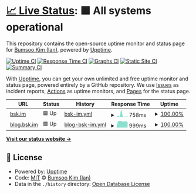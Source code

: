 # [📈 Live Status](https://status.bsk.im): <!--live status--> **🟩 All systems operational**

This repository contains the open-source uptime monitor and status page for [Bumsoo Kim (Ian)](https://bsk.im), powered by [Upptime](https://github.com/upptime/upptime).

[![Uptime CI](https://github.com/bskim45/status.bsk.im/workflows/Uptime%20CI/badge.svg)](https://github.com/bskim45/status.bsk.im/actions?query=workflow%3A%22Uptime+CI%22)
[![Response Time CI](https://github.com/bskim45/status.bsk.im/workflows/Response%20Time%20CI/badge.svg)](https://github.com/bskim45/status.bsk.im/actions?query=workflow%3A%22Response+Time+CI%22)
[![Graphs CI](https://github.com/bskim45/status.bsk.im/workflows/Graphs%20CI/badge.svg)](https://github.com/bskim45/status.bsk.im/actions?query=workflow%3A%22Graphs+CI%22)
[![Static Site CI](https://github.com/bskim45/status.bsk.im/workflows/Static%20Site%20CI/badge.svg)](https://github.com/bskim45/status.bsk.im/actions?query=workflow%3A%22Static+Site+CI%22)
[![Summary CI](https://github.com/bskim45/status.bsk.im/workflows/Summary%20CI/badge.svg)](https://github.com/bskim45/status.bsk.im/actions?query=workflow%3A%22Summary+CI%22)

With [Upptime](https://upptime.js.org), you can get your own unlimited and free uptime monitor and status page, powered entirely by a GitHub repository. We use [Issues](https://github.com/bskim45/status.bsk.im/issues) as incident reports, [Actions](https://github.com/bskim45/status.bsk.im/actions) as uptime monitors, and [Pages](https://status.bsk.im) for the status page.

<!--start: status pages-->
<!-- This summary is generated by Upptime (https://github.com/upptime/upptime) -->
<!-- Do not edit this manually, your changes will be overwritten -->
<!-- prettier-ignore -->
| URL | Status | History | Response Time | Uptime |
| --- | ------ | ------- | ------------- | ------ |
| <img alt="" src="https://icons.duckduckgo.com/ip3/bsk.im.ico" height="13"> [bsk.im](https://bsk.im) | 🟩 Up | [bsk-im.yml](https://github.com/bskim45/status.bsk.im/commits/HEAD/history/bsk-im.yml) | <details><summary><img alt="Response time graph" src="./graphs/bsk-im/response-time-week.png" height="20"> 758ms</summary><br><a href="https://status.bsk.im/history/bsk-im"><img alt="Response time 213" src="https://img.shields.io/endpoint?url=https%3A%2F%2Fraw.githubusercontent.com%2Fbskim45%2Fstatus.bsk.im%2FHEAD%2Fapi%2Fbsk-im%2Fresponse-time.json"></a><br><a href="https://status.bsk.im/history/bsk-im"><img alt="24-hour response time 153" src="https://img.shields.io/endpoint?url=https%3A%2F%2Fraw.githubusercontent.com%2Fbskim45%2Fstatus.bsk.im%2FHEAD%2Fapi%2Fbsk-im%2Fresponse-time-day.json"></a><br><a href="https://status.bsk.im/history/bsk-im"><img alt="7-day response time 758" src="https://img.shields.io/endpoint?url=https%3A%2F%2Fraw.githubusercontent.com%2Fbskim45%2Fstatus.bsk.im%2FHEAD%2Fapi%2Fbsk-im%2Fresponse-time-week.json"></a><br><a href="https://status.bsk.im/history/bsk-im"><img alt="30-day response time 333" src="https://img.shields.io/endpoint?url=https%3A%2F%2Fraw.githubusercontent.com%2Fbskim45%2Fstatus.bsk.im%2FHEAD%2Fapi%2Fbsk-im%2Fresponse-time-month.json"></a><br><a href="https://status.bsk.im/history/bsk-im"><img alt="1-year response time 218" src="https://img.shields.io/endpoint?url=https%3A%2F%2Fraw.githubusercontent.com%2Fbskim45%2Fstatus.bsk.im%2FHEAD%2Fapi%2Fbsk-im%2Fresponse-time-year.json"></a></details> | <details><summary><a href="https://status.bsk.im/history/bsk-im">100.00%</a></summary><a href="https://status.bsk.im/history/bsk-im"><img alt="All-time uptime 99.98%" src="https://img.shields.io/endpoint?url=https%3A%2F%2Fraw.githubusercontent.com%2Fbskim45%2Fstatus.bsk.im%2FHEAD%2Fapi%2Fbsk-im%2Fuptime.json"></a><br><a href="https://status.bsk.im/history/bsk-im"><img alt="24-hour uptime 100.00%" src="https://img.shields.io/endpoint?url=https%3A%2F%2Fraw.githubusercontent.com%2Fbskim45%2Fstatus.bsk.im%2FHEAD%2Fapi%2Fbsk-im%2Fuptime-day.json"></a><br><a href="https://status.bsk.im/history/bsk-im"><img alt="7-day uptime 100.00%" src="https://img.shields.io/endpoint?url=https%3A%2F%2Fraw.githubusercontent.com%2Fbskim45%2Fstatus.bsk.im%2FHEAD%2Fapi%2Fbsk-im%2Fuptime-week.json"></a><br><a href="https://status.bsk.im/history/bsk-im"><img alt="30-day uptime 100.00%" src="https://img.shields.io/endpoint?url=https%3A%2F%2Fraw.githubusercontent.com%2Fbskim45%2Fstatus.bsk.im%2FHEAD%2Fapi%2Fbsk-im%2Fuptime-month.json"></a><br><a href="https://status.bsk.im/history/bsk-im"><img alt="1-year uptime 100.00%" src="https://img.shields.io/endpoint?url=https%3A%2F%2Fraw.githubusercontent.com%2Fbskim45%2Fstatus.bsk.im%2FHEAD%2Fapi%2Fbsk-im%2Fuptime-year.json"></a></details>
| <img alt="" src="https://icons.duckduckgo.com/ip3/blog.bsk.im.ico" height="13"> [blog.bsk.im](https://blog.bsk.im) | 🟩 Up | [blog-bsk-im.yml](https://github.com/bskim45/status.bsk.im/commits/HEAD/history/blog-bsk-im.yml) | <details><summary><img alt="Response time graph" src="./graphs/blog-bsk-im/response-time-week.png" height="20"> 999ms</summary><br><a href="https://status.bsk.im/history/blog-bsk-im"><img alt="Response time 899" src="https://img.shields.io/endpoint?url=https%3A%2F%2Fraw.githubusercontent.com%2Fbskim45%2Fstatus.bsk.im%2FHEAD%2Fapi%2Fblog-bsk-im%2Fresponse-time.json"></a><br><a href="https://status.bsk.im/history/blog-bsk-im"><img alt="24-hour response time 1027" src="https://img.shields.io/endpoint?url=https%3A%2F%2Fraw.githubusercontent.com%2Fbskim45%2Fstatus.bsk.im%2FHEAD%2Fapi%2Fblog-bsk-im%2Fresponse-time-day.json"></a><br><a href="https://status.bsk.im/history/blog-bsk-im"><img alt="7-day response time 999" src="https://img.shields.io/endpoint?url=https%3A%2F%2Fraw.githubusercontent.com%2Fbskim45%2Fstatus.bsk.im%2FHEAD%2Fapi%2Fblog-bsk-im%2Fresponse-time-week.json"></a><br><a href="https://status.bsk.im/history/blog-bsk-im"><img alt="30-day response time 964" src="https://img.shields.io/endpoint?url=https%3A%2F%2Fraw.githubusercontent.com%2Fbskim45%2Fstatus.bsk.im%2FHEAD%2Fapi%2Fblog-bsk-im%2Fresponse-time-month.json"></a><br><a href="https://status.bsk.im/history/blog-bsk-im"><img alt="1-year response time 926" src="https://img.shields.io/endpoint?url=https%3A%2F%2Fraw.githubusercontent.com%2Fbskim45%2Fstatus.bsk.im%2FHEAD%2Fapi%2Fblog-bsk-im%2Fresponse-time-year.json"></a></details> | <details><summary><a href="https://status.bsk.im/history/blog-bsk-im">100.00%</a></summary><a href="https://status.bsk.im/history/blog-bsk-im"><img alt="All-time uptime 98.03%" src="https://img.shields.io/endpoint?url=https%3A%2F%2Fraw.githubusercontent.com%2Fbskim45%2Fstatus.bsk.im%2FHEAD%2Fapi%2Fblog-bsk-im%2Fuptime.json"></a><br><a href="https://status.bsk.im/history/blog-bsk-im"><img alt="24-hour uptime 100.00%" src="https://img.shields.io/endpoint?url=https%3A%2F%2Fraw.githubusercontent.com%2Fbskim45%2Fstatus.bsk.im%2FHEAD%2Fapi%2Fblog-bsk-im%2Fuptime-day.json"></a><br><a href="https://status.bsk.im/history/blog-bsk-im"><img alt="7-day uptime 100.00%" src="https://img.shields.io/endpoint?url=https%3A%2F%2Fraw.githubusercontent.com%2Fbskim45%2Fstatus.bsk.im%2FHEAD%2Fapi%2Fblog-bsk-im%2Fuptime-week.json"></a><br><a href="https://status.bsk.im/history/blog-bsk-im"><img alt="30-day uptime 96.71%" src="https://img.shields.io/endpoint?url=https%3A%2F%2Fraw.githubusercontent.com%2Fbskim45%2Fstatus.bsk.im%2FHEAD%2Fapi%2Fblog-bsk-im%2Fuptime-month.json"></a><br><a href="https://status.bsk.im/history/blog-bsk-im"><img alt="1-year uptime 99.73%" src="https://img.shields.io/endpoint?url=https%3A%2F%2Fraw.githubusercontent.com%2Fbskim45%2Fstatus.bsk.im%2FHEAD%2Fapi%2Fblog-bsk-im%2Fuptime-year.json"></a></details>

<!--end: status pages-->

[**Visit our status website →**](https://status.bsk.im)

## 📄 License

- Powered by: [Upptime](https://github.com/upptime/upptime)
- Code: [MIT](./LICENSE) © [Bumsoo Kim (Ian)](https://bsk.im)
- Data in the `./history` directory: [Open Database License](https://opendatacommons.org/licenses/odbl/1-0/)
